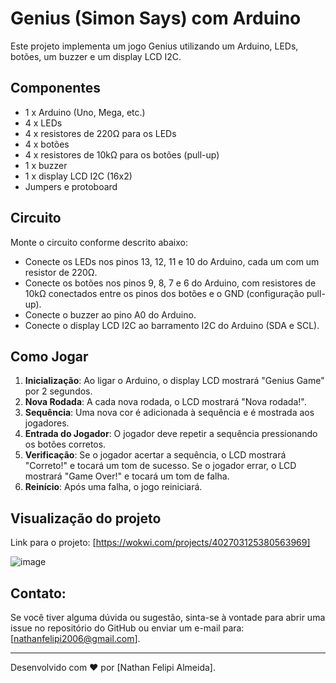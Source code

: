 # Genius (Simon Says) com Arduino

Este projeto implementa um jogo Genius utilizando um Arduino, LEDs, botões, um buzzer e um display LCD I2C.

## Componentes

- 1 x Arduino (Uno, Mega, etc.)
- 4 x LEDs
- 4 x resistores de 220Ω para os LEDs
- 4 x botões
- 4 x resistores de 10kΩ para os botões (pull-up)
- 1 x buzzer
- 1 x display LCD I2C (16x2)
- Jumpers e protoboard

## Circuito

Monte o circuito conforme descrito abaixo:

- Conecte os LEDs nos pinos 13, 12, 11 e 10 do Arduino, cada um com um resistor de 220Ω.
- Conecte os botões nos pinos 9, 8, 7 e 6 do Arduino, com resistores de 10kΩ conectados entre os pinos dos botões e o GND (configuração pull-up).
- Conecte o buzzer ao pino A0 do Arduino.
- Conecte o display LCD I2C ao barramento I2C do Arduino (SDA e SCL).

## Como Jogar

1. **Inicialização**: Ao ligar o Arduino, o display LCD mostrará "Genius Game" por 2 segundos.
2. **Nova Rodada**: A cada nova rodada, o LCD mostrará "Nova rodada!".
3. **Sequência**: Uma nova cor é adicionada à sequência e é mostrada aos jogadores.
4. **Entrada do Jogador**: O jogador deve repetir a sequência pressionando os botões corretos.
5. **Verificação**: Se o jogador acertar a sequência, o LCD mostrará "Correto!" e tocará um tom de sucesso. Se o jogador errar, o LCD mostrará "Game Over!" e tocará um tom de falha.
6. **Reinício**: Após uma falha, o jogo reiniciará.

## Visualização do projeto

Link para o projeto: [https://wokwi.com/projects/402703125380563969]

![image](https://github.com/user-attachments/assets/095071b0-4536-4702-a5f4-a6bd5fbed1ac)

## Contato:

Se você tiver alguma dúvida ou sugestão, sinta-se à vontade para abrir uma issue no repositório do GitHub ou enviar um e-mail para: 
[nathanfelipi2006@gmail.com].

---

Desenvolvido com ❤️ por [Nathan Felipi Almeida].
